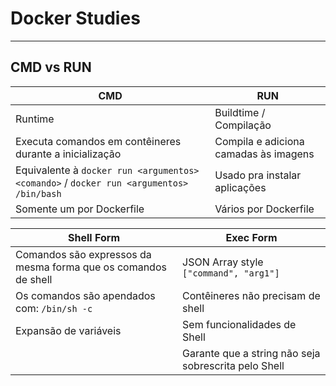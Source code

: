 # Docker Studies

<hr/>

## CMD vs RUN

| CMD                                                                                     | RUN                                   |
| --------------------------------------------------------------------------------------- | ------------------------------------- |
| Runtime                                                                                 | Buildtime / Compilação                |
| Executa comandos em contêineres durante a inicialização                                 | Compila e adiciona camadas às imagens |
| Equivalente à `docker run <argumentos> <comando>` / `docker run <argumentos> /bin/bash` | Usado pra instalar aplicações         |
| Somente um por Dockerfile                                                               | Vários por Dockerfile                 |

| Shell Form                                                     | Exec Form                                            |
| -------------------------------------------------------------- | ---------------------------------------------------- |
| Comandos são expressos da mesma forma que os comandos de shell | JSON Array style `["command", "arg1"]`               |
| Os comandos são apendados com: `/bin/sh -c`                    | Contêineres não precisam de shell                    |
| Expansão de variáveis                                          | Sem funcionalidades de Shell                         |
|                                                                | Garante que a string não seja sobrescrita pelo Shell |
